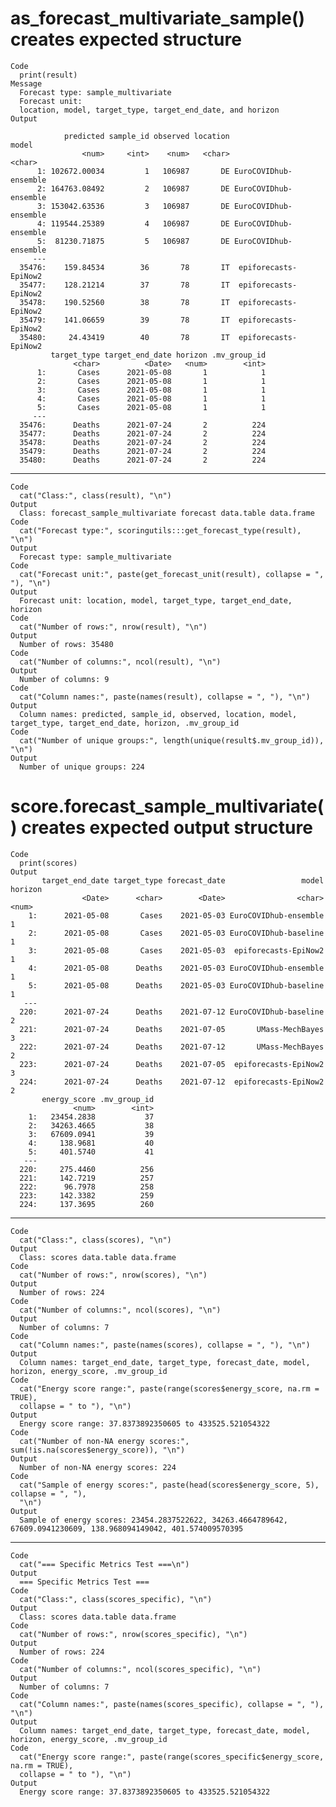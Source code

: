# as_forecast_multivariate_sample() creates expected structure

    Code
      print(result)
    Message
      Forecast type: sample_multivariate
      Forecast unit:
      location, model, target_type, target_end_date, and horizon
    Output
      
                predicted sample_id observed location                 model
                    <num>     <int>    <num>   <char>                <char>
          1: 102672.00034         1   106987       DE EuroCOVIDhub-ensemble
          2: 164763.08492         2   106987       DE EuroCOVIDhub-ensemble
          3: 153042.63536         3   106987       DE EuroCOVIDhub-ensemble
          4: 119544.25389         4   106987       DE EuroCOVIDhub-ensemble
          5:  81230.71875         5   106987       DE EuroCOVIDhub-ensemble
         ---                                                               
      35476:    159.84534        36       78       IT  epiforecasts-EpiNow2
      35477:    128.21214        37       78       IT  epiforecasts-EpiNow2
      35478:    190.52560        38       78       IT  epiforecasts-EpiNow2
      35479:    141.06659        39       78       IT  epiforecasts-EpiNow2
      35480:     24.43419        40       78       IT  epiforecasts-EpiNow2
             target_type target_end_date horizon .mv_group_id
                  <char>          <Date>   <num>        <int>
          1:       Cases      2021-05-08       1            1
          2:       Cases      2021-05-08       1            1
          3:       Cases      2021-05-08       1            1
          4:       Cases      2021-05-08       1            1
          5:       Cases      2021-05-08       1            1
         ---                                                 
      35476:      Deaths      2021-07-24       2          224
      35477:      Deaths      2021-07-24       2          224
      35478:      Deaths      2021-07-24       2          224
      35479:      Deaths      2021-07-24       2          224
      35480:      Deaths      2021-07-24       2          224

---

    Code
      cat("Class:", class(result), "\n")
    Output
      Class: forecast_sample_multivariate forecast data.table data.frame 
    Code
      cat("Forecast type:", scoringutils:::get_forecast_type(result), "\n")
    Output
      Forecast type: sample_multivariate 
    Code
      cat("Forecast unit:", paste(get_forecast_unit(result), collapse = ", "), "\n")
    Output
      Forecast unit: location, model, target_type, target_end_date, horizon 
    Code
      cat("Number of rows:", nrow(result), "\n")
    Output
      Number of rows: 35480 
    Code
      cat("Number of columns:", ncol(result), "\n")
    Output
      Number of columns: 9 
    Code
      cat("Column names:", paste(names(result), collapse = ", "), "\n")
    Output
      Column names: predicted, sample_id, observed, location, model, target_type, target_end_date, horizon, .mv_group_id 
    Code
      cat("Number of unique groups:", length(unique(result$.mv_group_id)), "\n")
    Output
      Number of unique groups: 224 

# score.forecast_sample_multivariate() creates expected output structure

    Code
      print(scores)
    Output
           target_end_date target_type forecast_date                 model horizon
                    <Date>      <char>        <Date>                <char>   <num>
        1:      2021-05-08       Cases    2021-05-03 EuroCOVIDhub-ensemble       1
        2:      2021-05-08       Cases    2021-05-03 EuroCOVIDhub-baseline       1
        3:      2021-05-08       Cases    2021-05-03  epiforecasts-EpiNow2       1
        4:      2021-05-08      Deaths    2021-05-03 EuroCOVIDhub-ensemble       1
        5:      2021-05-08      Deaths    2021-05-03 EuroCOVIDhub-baseline       1
       ---                                                                        
      220:      2021-07-24      Deaths    2021-07-12 EuroCOVIDhub-baseline       2
      221:      2021-07-24      Deaths    2021-07-05       UMass-MechBayes       3
      222:      2021-07-24      Deaths    2021-07-12       UMass-MechBayes       2
      223:      2021-07-24      Deaths    2021-07-05  epiforecasts-EpiNow2       3
      224:      2021-07-24      Deaths    2021-07-12  epiforecasts-EpiNow2       2
           energy_score .mv_group_id
                  <num>        <int>
        1:   23454.2838           37
        2:   34263.4665           38
        3:   67609.0941           39
        4:     138.9681           40
        5:     401.5740           41
       ---                          
      220:     275.4460          256
      221:     142.7219          257
      222:      96.7978          258
      223:     142.3382          259
      224:     137.3695          260

---

    Code
      cat("Class:", class(scores), "\n")
    Output
      Class: scores data.table data.frame 
    Code
      cat("Number of rows:", nrow(scores), "\n")
    Output
      Number of rows: 224 
    Code
      cat("Number of columns:", ncol(scores), "\n")
    Output
      Number of columns: 7 
    Code
      cat("Column names:", paste(names(scores), collapse = ", "), "\n")
    Output
      Column names: target_end_date, target_type, forecast_date, model, horizon, energy_score, .mv_group_id 
    Code
      cat("Energy score range:", paste(range(scores$energy_score, na.rm = TRUE),
      collapse = " to "), "\n")
    Output
      Energy score range: 37.8373892350605 to 433525.521054322 
    Code
      cat("Number of non-NA energy scores:", sum(!is.na(scores$energy_score)), "\n")
    Output
      Number of non-NA energy scores: 224 
    Code
      cat("Sample of energy scores:", paste(head(scores$energy_score, 5), collapse = ", "),
      "\n")
    Output
      Sample of energy scores: 23454.2837522622, 34263.4664789642, 67609.0941230609, 138.968094149042, 401.574009570395 

---

    Code
      cat("=== Specific Metrics Test ===\n")
    Output
      === Specific Metrics Test ===
    Code
      cat("Class:", class(scores_specific), "\n")
    Output
      Class: scores data.table data.frame 
    Code
      cat("Number of rows:", nrow(scores_specific), "\n")
    Output
      Number of rows: 224 
    Code
      cat("Number of columns:", ncol(scores_specific), "\n")
    Output
      Number of columns: 7 
    Code
      cat("Column names:", paste(names(scores_specific), collapse = ", "), "\n")
    Output
      Column names: target_end_date, target_type, forecast_date, model, horizon, energy_score, .mv_group_id 
    Code
      cat("Energy score range:", paste(range(scores_specific$energy_score, na.rm = TRUE),
      collapse = " to "), "\n")
    Output
      Energy score range: 37.8373892350605 to 433525.521054322 


